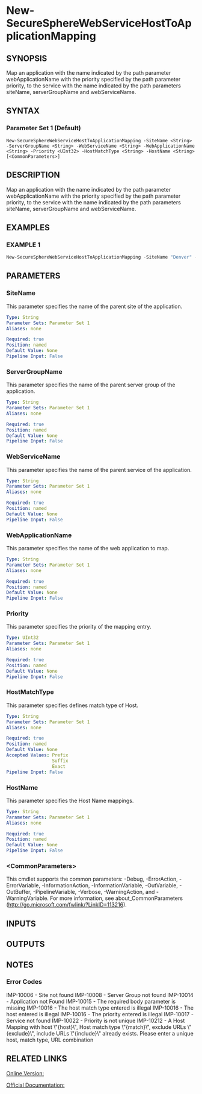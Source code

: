 ﻿# New-SecureSphereWebServiceHostToApplicationMapping

## SYNOPSIS
Map an application with the name indicated by the path parameter webApplicationName with the priority specified by the path parameter priority, to the service with the name indicated by the path parameters siteName, serverGroupName and webServiceName.

## SYNTAX

### Parameter Set 1 (Default)
```
New-SecureSphereWebServiceHostToApplicationMapping -SiteName <String> -ServerGroupName <String> -WebServiceName <String> -WebApplicationName <String> -Priority <UInt32> -HostMatchType <String> -HostName <String> [<CommonParameters>]
```

## DESCRIPTION
Map an application with the name indicated by the path parameter webApplicationName with the priority specified by the path parameter priority, to the service with the name indicated by the path parameters siteName, serverGroupName and webServiceName.

## EXAMPLES

### EXAMPLE 1

```powershell
New-SecureSphereWebServiceHostToApplicationMapping -SiteName "Denver" -ServerGroupName "HR-Prod" -WebServiceName "ODS-WebService" -WebApplicationName "myapp" -Priority 2 -HostMatchType Suffix -HostName "myHost"
```

## PARAMETERS

### SiteName
This parameter specifies the name of the parent site of the application.

```yaml
Type: String
Parameter Sets: Parameter Set 1
Aliases: none

Required: true
Position: named
Default Value: None
Pipeline Input: False
```

### ServerGroupName
This parameter specifies the name of the parent server group of the application.

```yaml
Type: String
Parameter Sets: Parameter Set 1
Aliases: none

Required: true
Position: named
Default Value: None
Pipeline Input: False
```

### WebServiceName
This parameter specifies the name of the parent service of the application.

```yaml
Type: String
Parameter Sets: Parameter Set 1
Aliases: none

Required: true
Position: named
Default Value: None
Pipeline Input: False
```

### WebApplicationName
This parameter specifies the name of the web application to map.

```yaml
Type: String
Parameter Sets: Parameter Set 1
Aliases: none

Required: true
Position: named
Default Value: None
Pipeline Input: False
```

### Priority
This parameter specifies the priority of the mapping entry.

```yaml
Type: UInt32
Parameter Sets: Parameter Set 1
Aliases: none

Required: true
Position: named
Default Value: None
Pipeline Input: False
```

### HostMatchType
This parameter specifies defines match type of Host.

```yaml
Type: String
Parameter Sets: Parameter Set 1
Aliases: none

Required: true
Position: named
Default Value: None
Accepted Values: Prefix
                 Suffix
                 Exact
Pipeline Input: False
```

### HostName
This parameter specifies the Host Name mappings.

```yaml
Type: String
Parameter Sets: Parameter Set 1
Aliases: none

Required: true
Position: named
Default Value: None
Pipeline Input: False
```

### \<CommonParameters\>
This cmdlet supports the common parameters: -Debug, -ErrorAction, -ErrorVariable, -InformationAction, -InformationVariable, -OutVariable, -OutBuffer, -PipelineVariable, -Verbose, -WarningAction, and -WarningVariable. For more information, see about_CommonParameters (http://go.microsoft.com/fwlink/?LinkID=113216).

## INPUTS

## OUTPUTS

## NOTES

### Error Codes
IMP-10006 - Site not found
IMP-10008 - Server Group not found
IMP-10014 - Application not Found
IMP-10015 - The required body parameter is missing
IMP-10016 - The host match type entered is illegal
IMP-10016 - The host entered is illegal
IMP-10016 - The priority entered is illegal
IMP-10017 - Service not found
IMP-10022 - Priority is not unique
IMP-10212 - A Host Mapping with host \\"{host}\\", Host match type \\"{match}\\", exclude URLs \\"{exclude}\\", include URLs \\"{include}\\" already exists. Please enter a unique host, match type, URL combination

## RELATED LINKS

[Online Version:](https://github.com/akshinmustafayev/Documentation/MD)

[Official Documentation:](https://docs.imperva.com/bundle/v13.6-api-reference-guide/page/61852.htm)



